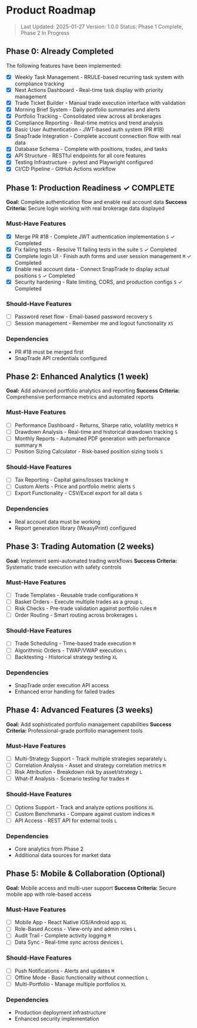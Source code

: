 # Product Roadmap

> Last Updated: 2025-01-27
> Version: 1.0.0
> Status: Phase 1 Complete, Phase 2 In Progress

## Phase 0: Already Completed

The following features have been implemented:

- [x] Weekly Task Management - RRULE-based recurring task system with compliance tracking
- [x] Next Actions Dashboard - Real-time task display with priority management
- [x] Trade Ticket Builder - Manual trade execution interface with validation
- [x] Morning Brief System - Daily portfolio summaries and alerts
- [x] Portfolio Tracking - Consolidated view across all brokerages
- [x] Compliance Reporting - Real-time metrics and trend analysis
- [x] Basic User Authentication - JWT-based auth system (PR #18)
- [x] SnapTrade Integration - Complete account connection flow with real data
- [x] Database Schema - Complete with positions, trades, and tasks
- [x] API Structure - RESTful endpoints for all core features
- [x] Testing Infrastructure - pytest and Playwright configured
- [x] CI/CD Pipeline - GitHub Actions workflow

## Phase 1: Production Readiness ✓ COMPLETE

**Goal:** Complete authentication flow and enable real account data
**Success Criteria:** Secure login working with real brokerage data displayed

### Must-Have Features

- [x] Merge PR #18 - Complete JWT authentication implementation `S` ✓ Completed
- [x] Fix failing tests - Resolve 11 failing tests in the suite `S` ✓ Completed
- [x] Complete login UI - Finish auth forms and user session management `M` ✓ Completed
- [x] Enable real account data - Connect SnapTrade to display actual positions `S` ✓ Completed
- [x] Security hardening - Rate limiting, CORS, and production configs `S` ✓ Completed

### Should-Have Features

- [ ] Password reset flow - Email-based password recovery `S`
- [ ] Session management - Remember me and logout functionality `XS`

### Dependencies

- PR #18 must be merged first
- SnapTrade API credentials configured

## Phase 2: Enhanced Analytics (1 week)

**Goal:** Add advanced portfolio analytics and reporting
**Success Criteria:** Comprehensive performance metrics and automated reports

### Must-Have Features

- [ ] Performance Dashboard - Returns, Sharpe ratio, volatility metrics `M`
- [ ] Drawdown Analysis - Real-time and historical drawdown tracking `S`
- [ ] Monthly Reports - Automated PDF generation with performance summary `M`
- [ ] Position Sizing Calculator - Risk-based position sizing tools `S`

### Should-Have Features

- [ ] Tax Reporting - Capital gains/losses tracking `M`
- [ ] Custom Alerts - Price and portfolio metric alerts `S`
- [ ] Export Functionality - CSV/Excel export for all data `S`

### Dependencies

- Real account data must be working
- Report generation library (WeasyPrint) configured

## Phase 3: Trading Automation (2 weeks)

**Goal:** Implement semi-automated trading workflows
**Success Criteria:** Systematic trade execution with safety controls

### Must-Have Features

- [ ] Trade Templates - Reusable trade configurations `M`
- [ ] Basket Orders - Execute multiple trades as a group `L`
- [ ] Risk Checks - Pre-trade validation against portfolio rules `M`
- [ ] Order Routing - Smart routing across brokerages `L`

### Should-Have Features

- [ ] Trade Scheduling - Time-based trade execution `M`
- [ ] Algorithmic Orders - TWAP/VWAP execution `L`
- [ ] Backtesting - Historical strategy testing `XL`

### Dependencies

- SnapTrade order execution API access
- Enhanced error handling for failed trades

## Phase 4: Advanced Features (3 weeks)

**Goal:** Add sophisticated portfolio management capabilities
**Success Criteria:** Professional-grade portfolio management tools

### Must-Have Features

- [ ] Multi-Strategy Support - Track multiple strategies separately `L`
- [ ] Correlation Analysis - Asset and strategy correlation metrics `M`
- [ ] Risk Attribution - Breakdown risk by asset/strategy `L`
- [ ] What-If Analysis - Scenario testing for trades `M`

### Should-Have Features

- [ ] Options Support - Track and analyze options positions `XL`
- [ ] Custom Benchmarks - Compare against custom indices `M`
- [ ] API Access - REST API for external tools `L`

### Dependencies

- Core analytics from Phase 2
- Additional data sources for market data

## Phase 5: Mobile & Collaboration (Optional)

**Goal:** Mobile access and multi-user support
**Success Criteria:** Secure mobile app with role-based access

### Must-Have Features

- [ ] Mobile App - React Native iOS/Android app `XL`
- [ ] Role-Based Access - View-only and admin roles `L`
- [ ] Audit Trail - Complete activity logging `M`
- [ ] Data Sync - Real-time sync across devices `L`

### Should-Have Features

- [ ] Push Notifications - Alerts and updates `M`
- [ ] Offline Mode - Basic functionality without connection `L`
- [ ] Multi-Portfolio - Manage multiple portfolios `XL`

### Dependencies

- Production deployment infrastructure
- Enhanced security implementation